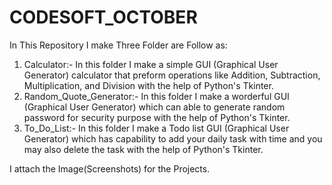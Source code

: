 # CODESOFT_OCTOBER

In This Repository I make Three Folder are Follow as:

1) Calculator:- In this folder I make a simple GUI (Graphical User Generator) calculator that preform operations like Addition, Subtraction, Multiplication, and Division with the help of Python's Tkinter.
2) Random_Quote_Generator:- In this folder I make a worderful GUI (Graphical User Generator) which can able to generate random password for security purpose with the help of Python's Tkinter.
3) To_Do_List:- In this folder I make a Todo list GUI (Graphical User Generator) which has capability to add your daily task with time and you may also delete the task with the help of Python's Tkinter.

I attach the Image(Screenshots) for the Projects.
